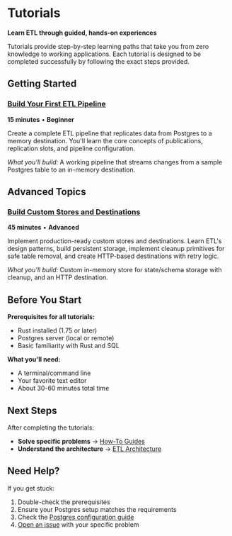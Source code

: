 # Tutorials

**Learn ETL through guided, hands-on experiences**

Tutorials provide step-by-step learning paths that take you from zero knowledge to working applications. Each tutorial is designed to be completed successfully by following the exact steps provided.

## Getting Started

### [Build Your First ETL Pipeline](first-pipeline.md)

**15 minutes** • **Beginner**

Create a complete ETL pipeline that replicates data from Postgres to a memory destination. You'll learn the core concepts of publications, replication slots, and pipeline configuration.

_What you'll build:_ A working pipeline that streams changes from a sample Postgres table to an in-memory destination.

## Advanced Topics

### [Build Custom Stores and Destinations](custom-implementations.md)

**45 minutes** • **Advanced**

Implement production-ready custom stores and destinations. Learn ETL's design patterns, build persistent storage, implement cleanup primitives for safe table removal, and create HTTP-based destinations with retry logic.

_What you'll build:_ Custom in-memory store for state/schema storage with cleanup, and an HTTP destination.

## Before You Start

**Prerequisites for all tutorials:**

- Rust installed (1.75 or later)
- Postgres server (local or remote)
- Basic familiarity with Rust and SQL

**What you'll need:**

- A terminal/command line
- Your favorite text editor
- About 30-60 minutes total time

## Next Steps

After completing the tutorials:

- **Solve specific problems** → [How-To Guides](../how-to/index.md)
- **Understand the architecture** → [ETL Architecture](../explanation/architecture.md)

## Need Help?

If you get stuck:

1. Double-check the prerequisites
2. Ensure your Postgres setup matches the requirements
3. Check the [Postgres configuration guide](../how-to/configure-postgres.md)
4. [Open an issue](https://github.com/supabase/etl/issues) with your specific problem
